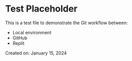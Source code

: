 # Test Placeholder

This is a test file to demonstrate the Git workflow between:
- Local environment
- GitHub
- Replit

Created on: January 15, 2024 
